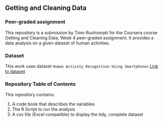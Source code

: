 ## Getting and Cleaning Data
### Peer-graded assignment

This repository is a submission by Timo Ruohomaki for the Coursera course Getting and Cleaning Data, Week 4 peer-graded assignment.
It provides a data analysis on a given dataset of human activities.

### Dataset

This work uses dataset ``Human Activity Recognition Using Smartphones``
[Link to dataset](http://archive.ics.uci.edu/dataset/240/human+activity+recognition+using+smartphones)

### Repository Table of Contents

This repository contains:

1) A code book that describes the variables
2) The R Script to run the analysis
3) A csv file (Excel compatible) to display the tidy, complete dataset

